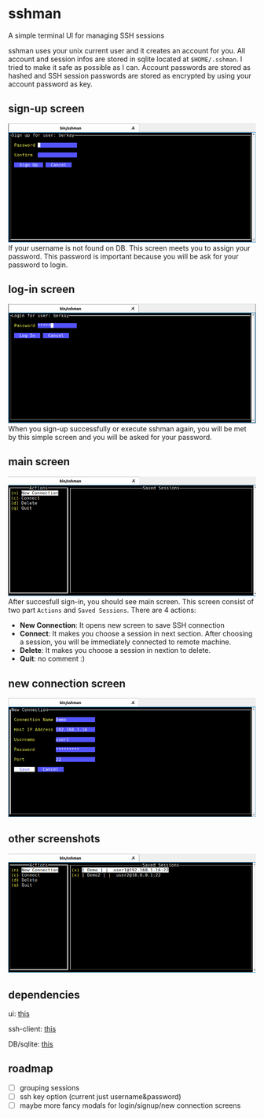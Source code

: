 # sshman

A simple terminal UI for managing SSH sessions

sshman uses your unix current user and it creates an account for you. All account and session infos are stored in sqlite located at `$HOME/.sshman`. I tried to make it safe as possible as I can. Account passwords are stored as hashed and SSH session passwords are stored as encrypted by using your account password as key.

## sign-up screen
![signup](assets/signup.png)
If your username is not found on DB. This screen meets you to assign your password. This password is important because you will be ask for your password to login.


## log-in screen
![login](assets/login.png)
When you sign-up successfully or execute sshman again, you will be met by this simple screen and you will be asked for your password.

## main screen
![main0](assets/main0.png)
After succesfull sign-in, you should see main screen. This screen consist of two part `Actions` and `Saved Sessions`. There are 4 actions:
- **New Connection**: It opens new screen to save SSH connection
- **Connect**: It makes you choose a session in next section. After choosing a session, you will be immediately connected to remote machine.
- **Delete**: It makes you choose a session in nextion to delete.
- **Quit**: no comment :)

## new connection screen
![newconn](assets/newconn.png)

## other screenshots
![main1](assets/main1.png)

## dependencies
ui: [this](https://github.com/rivo/tview)

ssh-client: [this](github.com/nanobox-io/golang-ssh)

DB/sqlite: [this](https://gorm.io/)

## roadmap
- [ ] grouping sessions
- [ ] ssh key option (current just username&password)
- [ ] maybe more fancy modals for login/signup/new connection screens